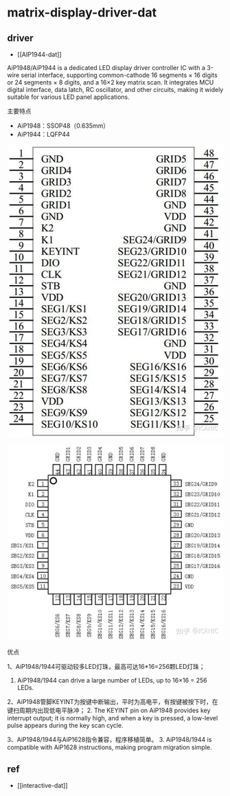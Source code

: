 
# matrix-display-driver-dat


## driver 


- [[AIP1944-dat]]

 AiP1948/AiP1944 is a dedicated LED display driver controller IC with a 3-wire serial interface, supporting common-cathode 16 segments × 16 digits or 24 segments × 8 digits, and a 16×2 key matrix scan. It integrates MCU digital interface, data latch, RC oscillator, and other circuits, making it widely suitable for various LED panel applications.

主要特点
  - AiP1948：SSOP48（0.635mm）
  - AiP1944：LQFP44

![](2025-08-19-18-30-43.png)

![](2025-08-19-18-30-50.png)


优点

1、AiP1948/1944可驱动较多LED灯珠，最高可达16*16=256颗LED灯珠；
 1. AiP1948/1944 can drive a large number of LEDs, up to 16×16 = 256 LEDs.

2、AiP1948管脚KEYINT为按键中断输出，平时为高电平，有按键被按下时，在键扫周期内出现低电平脉冲；
 2. The KEYINT pin on AiP1948 provides key interrupt output; it is normally high, and when a key is pressed, a low-level pulse appears during the key scan cycle.

3、AiP1948/1944与AiP1628指令兼容，程序移植简单。
 3. AiP1948/1944 is compatible with AiP1628 instructions, making program migration simple.



## ref 

- [[interactive-dat]]